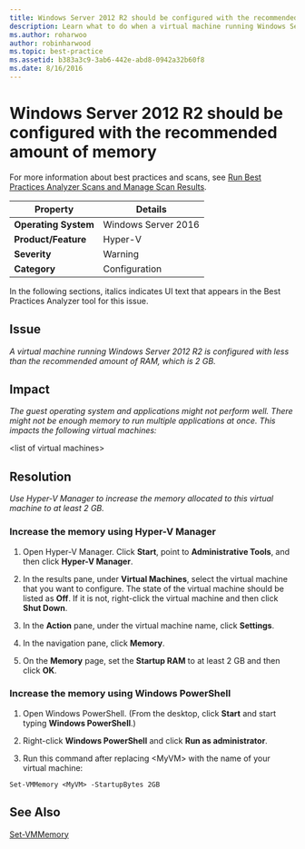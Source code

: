 ```yaml
---
title: Windows Server 2012 R2 should be configured with the recommended amount of memory
description: Learn what to do when a virtual machine running Windows Server 2012 R2 is configured with less than the recommended amount of RAM, which is 2 GB.
ms.author: roharwoo
author: robinharwood
ms.topic: best-practice
ms.assetid: b383a3c9-3ab6-442e-abd8-0942a32b60f8
ms.date: 8/16/2016
---
```

# Windows Server 2012 R2 should be configured with the recommended amount of memory

For more information about best practices and scans, see [Run Best Practices Analyzer Scans and Manage Scan Results](/previous-versions/windows/it-pro/windows-server-2012-R2-and-2012/hh831400(v=ws.11)).

|Property|Details|
|-|-|
|**Operating System**|Windows Server 2016|
|**Product/Feature**|Hyper-V|
|**Severity**|Warning|
|**Category**|Configuration|

In the following sections, italics indicates UI text that appears in the Best Practices Analyzer tool for this issue.

## **Issue**
*A virtual machine running Windows Server 2012 R2 is configured with less than the recommended amount of RAM, which is 2 GB.*

## **Impact**
*The guest operating system and applications might not perform well. There might not be enough memory to run multiple applications at once. This impacts the following virtual machines:*

\<list of virtual machines>

## **Resolution**
*Use Hyper-V Manager to increase the memory allocated to this virtual machine to at least 2 GB.*

### Increase the memory using Hyper-V Manager

1.  Open Hyper-V Manager. Click **Start**, point to **Administrative Tools**, and then click **Hyper-V Manager**.

2.  In the results pane, under **Virtual Machines**, select the virtual machine that you want to configure. The state of the virtual machine should be listed as **Off**. If it is not, right-click the virtual machine and then click **Shut Down**.

3.  In the **Action** pane, under the virtual machine name, click **Settings**.

4.  In the navigation pane, click **Memory**.

5.  On the **Memory** page, set the **Startup RAM** to at least 2 GB and then click **OK**.

### Increase the memory using Windows PowerShell

1.  Open Windows PowerShell. (From the desktop, click **Start** and start typing **Windows PowerShell**.)

2.  Right-click **Windows PowerShell** and click **Run as administrator**.

3.  Run this command after replacing \<MyVM> with the name  of your virtual machine:

```
Set-VMMemory <MyVM> -StartupBytes 2GB
```

## See Also
[Set-VMMemory](/powershell/module/hyper-v/set-vmmemory)


